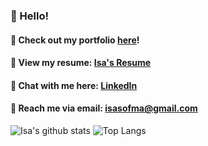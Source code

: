 ### 🐞 Hello! 

#### 🧺 Check out my portfolio <a href="https://www.isasofiamartinez.com">here</a>!

#### 📄 View my resume: <a href="https://docs.google.com/document/d/1a2FQ4kdWOxkoTPwX2E0IA8OUBVTJE8cAkCKqyvG_rEM">Isa's Resume</a>

#### 📎 Chat with me here: <a href="https://www.linkedin.com/in/isa-sofia-martinez/">LinkedIn</a>

#### 🦋 Reach me via email: <a href="mailto:isasofma@gmail.com">isasofma@gmail.com</a>

![Isa's github stats](https://github-readme-stats.vercel.app/api?username=isama22&show_icons=true&theme=light)
![Top Langs](https://github-readme-stats.vercel.app/api/top-langs/?username=isama22&layout=compact)
